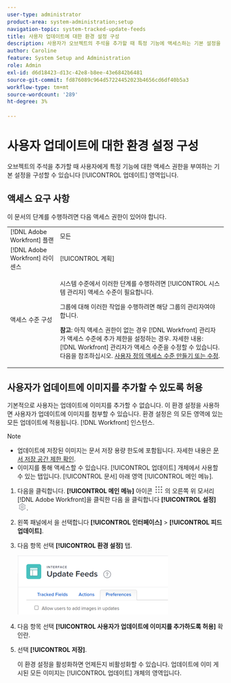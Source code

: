 ```yaml
---
user-type: administrator
product-area: system-administration;setup
navigation-topic: system-tracked-update-feeds
title: 사용자 업데이트에 대한 환경 설정 구성
description: 사용자가 오브젝트의 주석을 추가할 때 특정 기능에 액세스하는 기본 설정을 구성할 수 있습니다 [!UICONTROL 업데이트] 영역입니다.
author: Caroline
feature: System Setup and Administration
role: Admin
exl-id: d6d18423-d13c-42e8-b8ee-43e6842b6481
source-git-commit: fd876089c964d57224452023b4656cd6df40b5a3
workflow-type: tm+mt
source-wordcount: '289'
ht-degree: 3%

---
```


# 사용자 업데이트에 대한 환경 설정 구성

오브젝트의 주석을 추가할 때 사용자에게 특정 기능에 대한 액세스 권한을 부여하는 기본 설정을 구성할 수 있습니다 [!UICONTROL 업데이트] 영역입니다.

## 액세스 요구 사항

이 문서의 단계를 수행하려면 다음 액세스 권한이 있어야 합니다.

<table style="table-layout:auto"> 
 <col> 
 <col> 
 <tbody> 
  <tr> 
   <td role="rowheader">[!DNL Adobe Workfront] 플랜</td> 
   <td>모든</td> 
  </tr> 
  <tr> 
   <td role="rowheader">[!DNL Adobe Workfront] 라이센스</td> 
   <td>[!UICONTROL 계획]</td> 
  </tr> 
  <tr> 
   <td role="rowheader">액세스 수준 구성</td> 
   <td> <p>시스템 수준에서 이러한 단계를 수행하려면 [!UICONTROL 시스템 관리자] 액세스 수준이 필요합니다.</p><p>그룹에 대해 이러한 작업을 수행하려면 해당 그룹의 관리자여야 합니다.</p> <p><b>참고</b>: 아직 액세스 권한이 없는 경우 [!DNL Workfront] 관리자가 액세스 수준에 추가 제한을 설정하는 경우. 자세한 내용: [!DNL Workfront] 관리자가 액세스 수준을 수정할 수 있습니다. 다음을 참조하십시오. <a href="../../../administration-and-setup/add-users/configure-and-grant-access/create-modify-access-levels.md" class="MCXref xref">사용자 정의 액세스 수준 만들기 또는 수정</a>.</p> </td> 
  </tr> 
 </tbody> 
</table>

## 사용자가 업데이트에 이미지를 추가할 수 있도록 허용

기본적으로 사용자는 업데이트에 이미지를 추가할 수 없습니다. 이 환경 설정을 사용하면 사용자가 업데이트에 이미지를 첨부할 수 있습니다. 환경 설정은 의 모든 영역에 있는 모든 업데이트에 적용됩니다. [!DNL Workfront] 인스턴스.

>[!NOTE]
>
>* 업데이트에 저장된 이미지는 문서 저장 용량 한도에 포함됩니다. 자세한 내용은 [문서 저장 공간 제한 확인](../../../documents/managing-documents/check-document-storage.md).
>* 이미지를 통해 액세스할 수 있습니다. [!UICONTROL 업데이트] 개체에서 사용할 수 있는 탭입니다. [!UICONTROL 문서] 아래 영역 [!UICONTROL 메인 메뉴].
>

1. 다음을 클릭합니다. **[!UICONTROL 메인 메뉴]** 아이콘 ![](assets/main-menu-icon.png) 의 오른쪽 위 모서리 [!DNL Adobe Workfront]을 클릭한 다음 을 클릭합니다 **[!UICONTROL 설정]** ![](assets/gear-icon-settings.png).
1. 왼쪽 패널에서 을 선택합니다 **[!UICONTROL 인터페이스]** > **[!UICONTROL 피드 업데이트]**.
1. 다음 항목 선택 **[!UICONTROL 환경 설정]** 탭.

   ![업데이트 피드에 대한 사용자 환경 설정](assets/updatefeeds-preferences-350x137.png)

1. 다음 항목 선택 **[!UICONTROL 사용자가 업데이트에 이미지를 추가하도록 허용]** 확인란.
1. 선택 **[!UICONTROL 저장]**.

   이 환경 설정을 활성화하면 언제든지 비활성화할 수 있습니다. 업데이트에 이미 게시된 모든 이미지는 [!UICONTROL 업데이트] 개체의 영역입니다.
